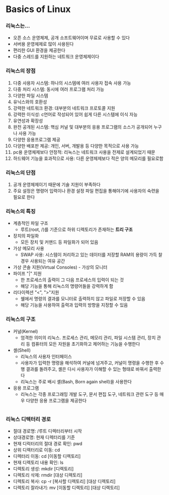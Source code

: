 Basics of Linux
===============

### 리눅스는...
- 오픈 소스 운영체제, 공개 소프트웨어이며 무료로 사용할 수 있다
- 서버용 운영체제로 많이 사용된다
- 편리한 GUI 환경을 제공한다
- 다중 스레드를 지원하는 네트워크 운영체제이다

### 리눅스의 장점
1. 다중 사용자 시스템: 하나의 시스템에 여러 사용자 접속 사용 가능
2. 다중 처리 시스템: 동시에 여러 프로그램 처리 가능
3. 다양한 파일 시스템
4. 유닉스와의 호환성
5. 강력한 네트워크 환경: 대부분의 네트워크 프로토콜 지원
6. 강력한 이식성: c언어로 작성되어 있어 쉽게 다른 시스템에 이식 자능
7. 유연성과 확장성
8. 완전 공개된 시스템: 핵심 커널 및 대부분의 응용 프로그램의 소스가 공개되어 누구나 사용 가능
9. 다양한 응용프로그램 제공
10. 다양한 배포판 제공: 개인, 서버, 개발용 등 다양한 목적으로 사용 가능
11. pc용 운영체제보다 안정적: 리눅스는 네트워크 사용을 전제로 설계되었기 때문
12. 하드웨어 기능을 효과적으로 사용: 다른 운영체제보다 적은 양의 메모리를 필요로함

### 리눅스의 단점
1. 공개 운영체제이기 때문에 기술 지원이 부족하다
2. 주요 설정은 명령어 입력이나 환경 설정 파일 편집을 통해야기에 사용자의 숙련을 필요로 한다

### 리눅스의 특징
- 계층적인 파일 구조
  - 루트(root, /)를 기준으로 하위 디렉토리가 존재하는 __트리 구조__
- 장치의 파일화
  - 모든 장치 및 커맨드 등 파일화가 되어 있음
- 가상 메모리 사용
  - SWAP 사용: 시스템이 처리하고 있는 데이터를 저장할 RAM의 용량이 가득 찰 경우 사용되는 여유 공간
- 가상 콘솔 지원(Virtual Consoles) - 가상의 모니터
- 파이프 "|" 지원 
  - 한 프로세스의 출력이 그 다음 프로세스의 입력이 되는 것
  - 해당 기능을 통해 리눅스의 명령어들을 강력하게 함
- 리다이렉션 "<", ">"지원
  - 쉘에서 명령의 결과를 모니터로 출력하지 않고 파일로 저장할 수 있음
  - 해당 기능을 사용하여 출력과 입력의 방향을 지정할 수 있음

### 리눅스의 구조
- 커널(Kernel)
  - 엄격한 의미의 리눅스. 프로세스 관리, 메모리 관리, 파일 시스템 관리, 장치 관리 등 컴퓨터의 모든 자원을 초기화하고 제어하는 기능을 수행한다
- 셸(Shell)
  - 리눅스의 사용자 인터페이스
  - 사용자가 입력한 명령을 해석하여 커널에 넘겨주고, 커널이 명령을 수행한 후 수행 결과를 돌려주고, 셸은 다시 사용자가 이해할 수 있는 형태로 바꿔서 출력한다
  - 리눅스는 주로 배시 셸(Bash, Born again shell)을 사용한다
- 응용 프로그램
  - 리눅스는 각종 프로그래밍 개발 도구, 문서 편집 도구, 네트워크 관련 도구 등 매우 다양한 응용 프로그램을 제공한다

<img >

### 리눅스 디텍터리 경로
- 절대 경로명: /루트 디렉터리부터 시작
- 상대경로명: 현재 디렉터리를 기준
- 현재 디럭터리의 절대 경로 확인: pwd
- 상위 디렉터리로 이동: cd
- 디렉터리 이동: cd [이동할 디렉토리] 
- 현재 디렉토리 내용 확인: ls
- 디렉토리 생성: mkdir [디렉토리]
- 디렉토리 삭제: rmdir [대상 디렉토리]
- 디렉토리 복사: cp -r [복사할 디렉토리] [대상 디렉토리]
- 디렉토리 잘라내기: mv [이동할 디렉토리] [대상 디렉토리]


